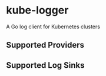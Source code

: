 # kube-logger

A Go log client for Kubernetes clusters

## Supported Providers

## Supported Log Sinks
